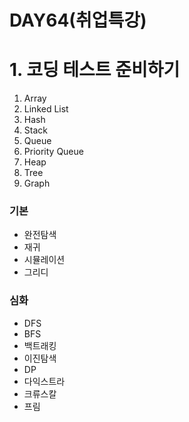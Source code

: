 # DAY64(취업특강)

# 1. 코딩 테스트 준비하기
1. Array
2. Linked List
3. Hash
4. Stack
5. Queue
6. Priority Queue
7. Heap
8. Tree
9. Graph

### 기본
* 완전탐색
* 재귀
* 시뮬레이션
* 그리디


### 심화
* DFS
* BFS
* 백트래킹
* 이진탐색
* DP
* 다익스트라
* 크류스칼
* 프림

